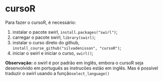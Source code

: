 # cursoR

Para fazer o cursoR, é necessário:

1. instalar o pacote swirl, ```install.packages("swirl")```;
2. carregar o pacote swirl, ```library(swirl)```;
3. instalar o curso direto do github, ```install_course_github("silvadenisson", "cursoR")```;
4. iniciar o swirl e iniciar o curso,  ```swirl()```;

**Observação:**
o swirl é por padrão em inglês, embora o cursoR seja desenvolvido em português as instrucões estão em inglês. Mas é possível traduzir o swirl usando a função```select_language()```
